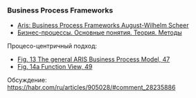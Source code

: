 ### Business Process Frameworks
- [Aris: Business Process Frameworks August-Wilhelm Scheer](https://archive.org/details/springer_10.1007-978-3-642-97738-1)
- [Бизнес-процессы. Основные понятия. Теория. Методы](https://djvu.online/file/IFwHj7as8gsTj)

Процесо-центричный подход:
- [Fig. 13 The general ARIS Business Process Model, 47](https://archive.org/details/springer_10.1007-978-3-642-97738-1/page/n47/mode/2up)
- [Fig. 14a Function View, 49](https://archive.org/details/springer_10.1007-978-3-642-97738-1/page/n49/mode/2up)

Обсуждение:  
https://habr.com/ru/articles/905028/#comment_28235886
